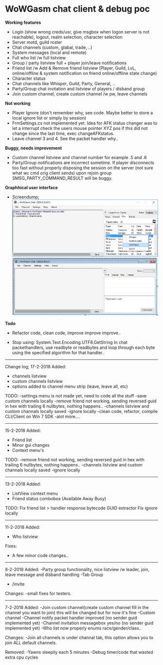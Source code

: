 # WoWGasm chat client & debug poc

**Working features**
- Login (show wrong creds/usr, give msgbox when logon server is not reachable), logout, realm selection, character selection
- Server motd, guild roster
- Chat channels (custom, glabal, trade, ..)
- System messages (local and remote)
- Full who list /w full listview
- Group / party listview full + player join/leave notifications
- Friend list /w Add & Remove friend listview (Player, Guild, LvL, online/offline & system notification on friend online/offline state change)
- Character status
- Chat channels like Whisper, Guild, Party, General, ..
- Party/Group chat invitation and listview of players / disband group
- Join custom channel, create custom channel /w pw, leave channels

**Not working**
- Player Ignore (don't remember why, see code. Maybe better to store a local ignore list or simply by session)
- FrmSettings.cs not implemented yet. Idea for AFK status changer was to let a interrupt check the users mouse pointer XYZ pos if this did not change since the last time, exec changeAFKstatus.
- Leave channel 3 and 4. See the packet handler why..

**Buggy, needs improvement**
- Custom channel listview and channel number for example .5 and .6
- Party/Group notifications are incorrect sometime. If player disconnects too fast without properly disposing the session on the server (not sure what wc cmd orig client sends) upon rejoin group SMSG_PARTY_COMMAND_RESULT will be buggy.

**Graphhical user interface**
- Screendump;
![screendump gui](screendump2.png)
![screendump gui](screendump.png)

**Todo**
- Refactor code, clean code, improve improve improve..

- Stop using: System.Text.Encoding.UTF8.GetString
In chat packethandlers, use readbyte or readbytes and loop through each byte using the specified algorithm for that handler..

---------------------------------------------------------------------
Change log;
17-2-2018
Added:
- channels listview
- custom channels listview
- options added to channel menu strip (leave, leave all, etc) 

TODO:
-settings menu is not made yet, need to code all the stuff
-save custom channels locally
-remove friend not working, sending reversed guid in hex with trailing 6 nullbytes, nothing happens..
-channels listview and custom channals locally saved
-ignore locally
-clean code, refactor, compile CLI/Client on Win 7 SDK
-alot more....
 
---------------------------------------------------------------------
15-2-2018
Added:
- Friend list
- Minor gui changes
- Context menu's

TODO:
-remove friend not working, sending reversed guid in hex with trailing 6 nullbytes, nothing happens..
-channels listview and custom channals locally saved
-ignore locally 

---------------------------------------------------------------------
13-2-2018
Added:
- ListView context menu
- Friend status combobox (Available Away Busy)

TODO:
Fix friend list > handler response bytecode GUID extractor
Fix ignore locally

---------------------------------------------------------------------
11-2-2018
Added:
- Who listview

Fixes:
- A few minor code changes..

---------------------------------------------------------------------
8-2-2018
Added:
-Party group functionality, nice listview /w leader, join, leave message and disband handling
-Tab Group
- /invite <player>

Changes:
-small fixes for testers.

---------------------------------------------------------------------
7-2-2018
Added:
-Join custom channel(create custom channel fill in the channel you want to join) this will be changed but for now it's fine
-Custom channel
-Channel notify packet handler improved (no sender guid implemented yet)
-Channel invitation messagebox yes/no (no sender guid implemented yet)
-Who list now properly enums race/gender/class..

Changes:
-Join all channels is under channal tab, this option allows you to join ALL default channels.


Removed:
-Yawns sleepily each 5 minutes
-Debug timer/code that wasted extra cpu cycles
